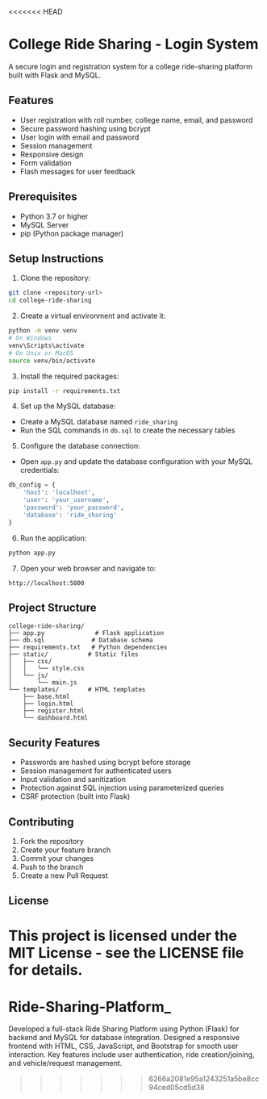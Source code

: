 <<<<<<< HEAD
# College Ride Sharing - Login System

A secure login and registration system for a college ride-sharing platform built with Flask and MySQL.

## Features

- User registration with roll number, college name, email, and password
- Secure password hashing using bcrypt
- User login with email and password
- Session management
- Responsive design
- Form validation
- Flash messages for user feedback

## Prerequisites

- Python 3.7 or higher
- MySQL Server
- pip (Python package manager)

## Setup Instructions

1. Clone the repository:
```bash
git clone <repository-url>
cd college-ride-sharing
```

2. Create a virtual environment and activate it:
```bash
python -m venv venv
# On Windows
venv\Scripts\activate
# On Unix or MacOS
source venv/bin/activate
```

3. Install the required packages:
```bash
pip install -r requirements.txt
```

4. Set up the MySQL database:
- Create a MySQL database named `ride_sharing`
- Run the SQL commands in `db.sql` to create the necessary tables

5. Configure the database connection:
- Open `app.py` and update the database configuration with your MySQL credentials:
```python
db_config = {
    'host': 'localhost',
    'user': 'your_username',
    'password': 'your_password',
    'database': 'ride_sharing'
}
```

6. Run the application:
```bash
python app.py
```

7. Open your web browser and navigate to:
```
http://localhost:5000
```

## Project Structure

```
college-ride-sharing/
├── app.py              # Flask application
├── db.sql             # Database schema
├── requirements.txt   # Python dependencies
├── static/           # Static files
│   ├── css/
│   │   └── style.css
│   └── js/
│       └── main.js
└── templates/        # HTML templates
    ├── base.html
    ├── login.html
    ├── register.html
    └── dashboard.html
```

## Security Features

- Passwords are hashed using bcrypt before storage
- Session management for authenticated users
- Input validation and sanitization
- Protection against SQL injection using parameterized queries
- CSRF protection (built into Flask)

## Contributing

1. Fork the repository
2. Create your feature branch
3. Commit your changes
4. Push to the branch
5. Create a new Pull Request

## License

This project is licensed under the MIT License - see the LICENSE file for details. 
=======
# Ride-Sharing-Platform_
Developed a full-stack Ride Sharing Platform using Python (Flask) for backend and MySQL for database integration. Designed a responsive frontend with HTML, CSS, JavaScript, and Bootstrap for smooth user interaction. Key features include user authentication, ride creation/joining, and vehicle/request management.
>>>>>>> 6266a2081e95a1243251a5be8cc94ced05cd5d38
